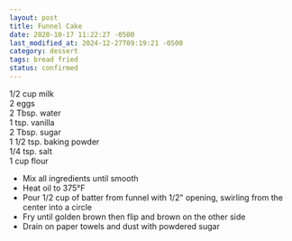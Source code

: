 ```yaml
---
layout: post
title: Funnel Cake
date: 2020-10-17 11:22:27 -0500
last_modified_at: 2024-12-27T09:19:21 -0500
category: dessert
tags: bread fried
status: confirmed
---
```

1/2 cup milk  
2 eggs  
2 Tbsp. water  
1 tsp. vanilla  
2 Tbsp. sugar  
1 1/2 tsp. baking powder  
1/4 tsp. salt  
1 cup flour  

  * Mix all ingredients until smooth
  * Heat oil to 375°F
  * Pour 1/2 cup of batter from funnel with 1/2" opening, swirling from the center into a circle
  * Fry until golden brown then flip and brown on the other side
  * Drain on paper towels and dust with powdered sugar

